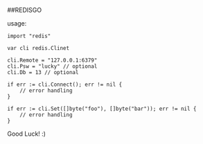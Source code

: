 ##REDISGO

usage:

    import "redis"

    var cli redis.Clinet

    cli.Remote = "127.0.0.1:6379"
    cli.Psw = "lucky" // optional
    cli.Db = 13 // optional

    if err := cli.Connect(); err != nil {
        // error handling
    }

    if err := cli.Set([]byte("foo"), []byte("bar")); err != nil {
        // error handling
    }

Good Luck! :)
